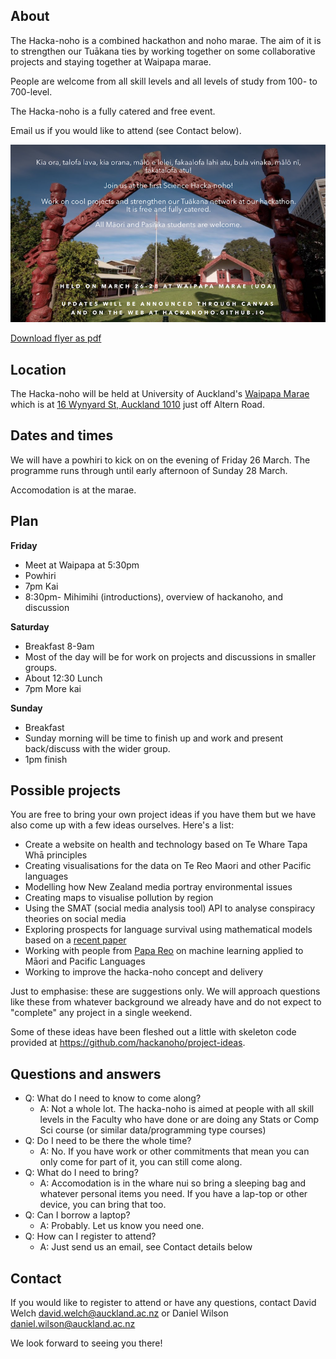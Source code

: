## About

The Hacka-noho is a combined hackathon and noho marae. The aim of it is to strengthen our Tuākana ties by working together on some collaborative projects and staying together at Waipapa marae.

People are welcome from all skill levels and all levels of study from 100- to 700-level.

The Hacka-noho is a fully catered and free event.

Email us if you would like to attend (see Contact below).

![Invite](./hackanohoflyer.png)

[Download flyer as pdf](./hackanohoflyer.pdf "Flyer pdf")

## Location

The Hacka-noho will be held at University of Auckland's [Waipapa Marae](https://www.auckland.ac.nz/en/on-campus/life-on-campus/maori-life-on-campus/waipapa-marae.html) which is at [16 Wynyard St, Auckland 1010](https://goo.gl/maps/ZGcf5QAWceEpJj9N9) just off Altern Road. 

## Dates and times

We will have a powhiri to kick on on the evening of Friday 26 March. The programme runs through until early afternoon of Sunday 28 March.

Accomodation is at the marae.

## Plan

**Friday** 

* Meet at Waipapa at 5:30pm
* Powhiri
* 7pm Kai
* 8:30pm- Mihimihi (introductions), overview of hackanoho, and discussion

**Saturday**

* Breakfast 8-9am
* Most of the day will be for work on projects and discussions in smaller groups.
* About 12:30 Lunch
* 7pm More kai

**Sunday**

* Breakfast
* Sunday morning will be time to finish up and work and present back/discuss with the wider group.
* 1pm finish

## Possible projects

You are free to bring your own project ideas if you have them but we have also come up with a few ideas ourselves. Here's a list:

* Create a website on health and technology based on Te Whare Tapa Whā principles
* Creating visualisations for the data on Te Reo Maori and other Pacific languages
* Modelling how New Zealand media portray environmental issues
* Creating maps to visualise pollution by region
* Using the SMAT (social media analysis tool) API to analyse conspiracy theories on social media
* Exploring prospects for language survival using mathematical models based on a [recent paper](https://royalsocietypublishing.org/doi/full/10.1098/rsif.2019.0526)
* Working with people from [Papa Reo](https://papareo.nz/) on machine learning applied to Māori and Pacific Languages
* Working to improve the hacka-noho concept and delivery

Just to emphasise: these are suggestions only. We will approach questions like these from whatever background we already have and do not expect to "complete" any project in a single weekend.

Some of these ideas have been fleshed out a little with skeleton code provided at https://github.com/hackanoho/project-ideas.

## Questions and answers

* Q: What do I need to know to come along?
  * A: Not a whole lot. The hacka-noho is aimed at people with all skill levels in the Faculty who have done or are doing any Stats or Comp Sci course (or similar data/programming type courses)   
* Q: Do I need to be there the whole time?
  * A: No. If you have work or other commitments that mean you can only come for part of it, you can still come along.
* Q: What do I need to bring?
  * A: Accomodation is in the whare nui so bring a sleeping bag and whatever personal items you need. If you have a lap-top or other device, you can bring that too. 
* Q: Can I borrow a laptop?
  * A: Probably. Let us know you need one.  
* Q: How can I register to attend?
  * A: Just send us an email, see Contact details below



## Contact

If you would like to register to attend or have any questions, contact David Welch [david.welch@auckland.ac.nz](mailto:david.welch@auckland.ac.nz) or Daniel Wilson [daniel.wilson@auckland.ac.nz](mailto:daniel.wilson@auckland.ac.nz)

We look forward to seeing you there!